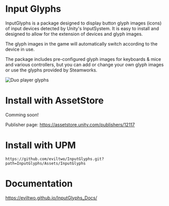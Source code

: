 # Input Glyphs
InputGlyphs is a package designed to display button glyph images (icons) of input devices detected by Unity's InputSystem. It is easy to install and designed to allow for the extension of devices and glyph images.

The glyph images in the game will automatically switch according to the device in use.

The package includes pre-configured glyph images for keyboards & mice and various controllers, but you can add or change your own glyph images or use the glyphs provided by Steamworks.

![Duo player glyphs](https://eviltwo.github.io/InputGlyphs_Docs/assets/duo_glyphs.png)

# Install with AssetStore
Comming soon!

Publisher page: https://assetstore.unity.com/publishers/12117

# Install with UPM
```
https://github.com/eviltwo/InputGlyphs.git?path=InputGlyphs/Assets/InputGlyphs
```

# Documentation
https://eviltwo.github.io/InputGlyphs_Docs/